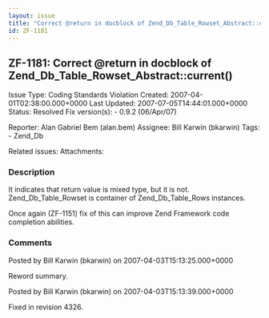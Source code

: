 ```yaml
---
layout: issue
title: "Correct @return in docblock of Zend_Db_Table_Rowset_Abstract::current()"
id: ZF-1181
---
```


ZF-1181: Correct @return in docblock of Zend\_Db\_Table\_Rowset\_Abstract::current()
------------------------------------------------------------------------------------

 Issue Type: Coding Standards Violation Created: 2007-04-01T02:38:00.000+0000 Last Updated: 2007-07-05T14:44:01.000+0000 Status: Resolved Fix version(s): - 0.9.2 (06/Apr/07)
 
 Reporter:  Alan Gabriel Bem (alan.bem)  Assignee:  Bill Karwin (bkarwin)  Tags: - Zend\_Db
 
 Related issues: 
 Attachments: 
### Description

It indicates that return value is mixed type, but it is not. Zend\_Db\_Table\_Rowset is container of Zend\_Db\_Table\_Rows instances.

Once again (ZF-1151) fix of this can improve Zend Framework code completion abilities.

 

 

### Comments

Posted by Bill Karwin (bkarwin) on 2007-04-03T15:13:25.000+0000

Reword summary.

 

 

Posted by Bill Karwin (bkarwin) on 2007-04-03T15:13:39.000+0000

Fixed in revision 4326.

 

 